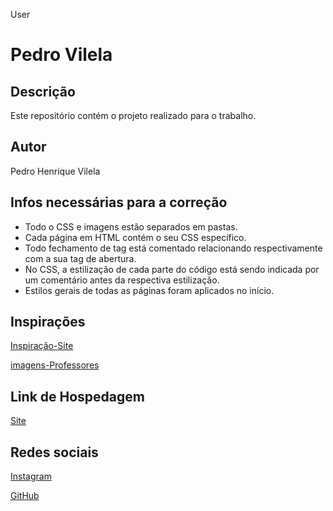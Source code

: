 User
# Pedro Vilela

## Descrição
Este repositório contém o projeto realizado para o trabalho.

## Autor
Pedro Henrique Vilela

## Infos necessárias para a correção
- Todo o CSS e imagens estão separados em pastas.
- Cada página em HTML contém o seu CSS específico.
- Todo fechamento de tag está comentado relacionando respectivamente com a sua tag de abertura.
- No CSS, a estilização de cada parte do código está sendo indicada por um comentário antes da respectiva estilização.
- Estilos gerais de todas as páginas foram aplicados no início.

## Inspirações
[Inspiração-Site](https://openai.com/sora)

[imagens-Professores](https://site112.com/gerador-imagem-lorem-ipsum)

## Link de Hospedagem

[Site](https://etufbphv.netlify.app/)

## Redes sociais

[Instagram](https://www.instagram.com/pedro.h5vilela/)

[GitHub](https://github.com/F0rDI)
